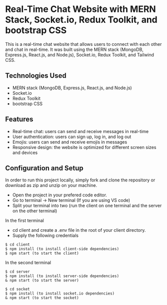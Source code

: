# Real-Time Chat Website with MERN Stack, Socket.io, Redux Toolkit, and bootstrap CSS

This is a real-time chat website that allows users to connect with each other and chat in real-time. It was built using the MERN stack (MongoDB, Express.js, React.js, and Node.js), Socket.io, Redux Toolkit, and Tailwind CSS. 

## Technologies Used

- MERN stack (MongoDB, Express.js, React.js, and Node.js)
- Socket.io
- Redux Toolkit
- bootstrap CSS

## Features

- Real-time chat: users can send and receive messages in real-time
- User authentication: users can sign up, log in, and log out
- Emojis: users can send and receive emojis in messages
- Responsive design: the website is optimized for different screen sizes and devices

## Configuration and Setup
In order to run this project locally, simply fork and clone the repository or download as zip and unzip on your machine.

- Open the project in your prefered code editor.
- Go to terminal -> New terminal (If you are using VS code)
- Split your terminal into two (run the client on one terminal and the server on the other terminal)

In the first terminal
- cd client and create a .env file in the root of your client directory.
- Supply the following credentials


```
$ cd client
$ npm install (to install client-side dependencies)
$ npm start (to start the client)
```
In the second terminal

```
$ cd server
$ npm install (to install server-side dependencies)
& npm start (to start the server)
```
```
$ cd socket
$ npm install (to install socket.io dependencies)
& npm start (to start the socket)
```



